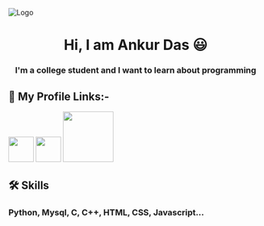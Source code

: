 ![Logo](https://res.cloudinary.com/practicaldev/image/fetch/s--zNqcSN_E--/c_imagga_scale,f_auto,fl_progressive,h_900,q_66,w_1600/https://dev-to-uploads.s3.amazonaws.com/i/2ciu6mo6r9x9zyverc10.gif)

<div>
  <h1 align="center" width="1rem">Hi, I am Ankur Das 😃</h1>
  <h3 align="center" width="1rem">I'm a college student and I want to learn about programming</h3>
</div>

## 🔗 My Profile Links:-

<a href="https://www.linkedin.com/in/ankur-das-42471023b" target="blank"><img src="https://upload.wikimedia.org/wikipedia/commons/thumb/8/81/LinkedIn_icon.svg/1200px-LinkedIn_icon.svg.png" alt="" width="50px" align-items="center"></a>
<a href="https://www.youtube.com/channel/UCxyD54EBTfdSpW318tlLcXg" target="blank"><img src="https://static.vecteezy.com/system/resources/thumbnails/023/986/704/small/youtube-logo-youtube-logo-transparent-youtube-icon-transparent-free-free-png.png" alt="" width="50px" align-items="center"></a>
<a href="https://www.hackerrank.com/ankurdas140905" target="blank"><img src="https://www.doit.com/wp-content/uploads/2023/06/1_jbcsrlrvfbdnbecw_ljf4g.png" alt="" width="100px" align-items="center"></a>

## 🛠 Skills

### Python, Mysql, C, C++, HTML, CSS, Javascript...
